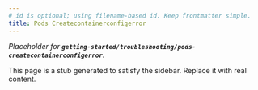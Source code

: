 ```yaml
---
# id is optional; using filename-based id. Keep frontmatter simple.
title: Pods Createcontainerconfigerror
---
```


_Placeholder for **`getting-started/troubleshooting/pods-createcontainerconfigerror`**._

This page is a stub generated to satisfy the sidebar.
Replace it with real content.
